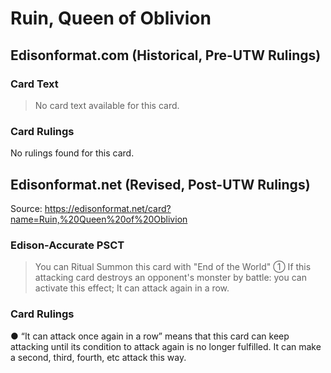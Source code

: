 # Ruin, Queen of Oblivion

## Edisonformat.com (Historical, Pre-UTW Rulings)

### Card Text

> No card text available for this card.

### Card Rulings

No rulings found for this card.

## Edisonformat.net (Revised, Post-UTW Rulings)

Source: https://edisonformat.net/card?name=Ruin,%20Queen%20of%20Oblivion

### Edison-Accurate PSCT

> You can Ritual Summon this card with "End of the World"
> ① If this attacking card destroys an opponent's monster by battle: you can activate this effect; It can attack again in a row.

### Card Rulings

● “It can attack once again in a row” means that this card can keep attacking until its condition to attack again is no longer fulfilled. It can make a second, third, fourth, etc attack this way.
            